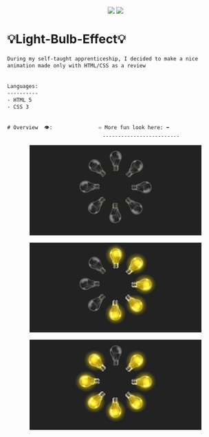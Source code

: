 <p align="center">
  <img src="https://img.shields.io/badge/HTML5-E34F26?style=for-the-badge&logo=html5&logoColor=white">
  <img src="https://img.shields.io/badge/CSS3-1572B6?style=for-the-badge&logo=css3&logoColor=white">
</p>


# 💡Light-Bulb-Effect💡


    During my self-taught apprenticeship, I decided to make a nice animation made only with HTML/CSS as a review 


    Languages:
    ----------
    - HTML 5
    - CSS 3


    # Overview  👁️:               ♾️ More fun look here: ➡️
                                   -------------------------


<p align="center">
<img src="img\vue1.jpeg" width="400">
<p align="center">
<img src="img\vue2.jpeg" width="400">
<p align="center">
<img src="img\vue3.jpeg" width="400">
